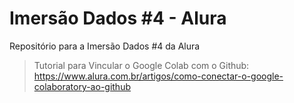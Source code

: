 # Imersão Dados #4 - Alura

Repositório para a Imersão Dados #4 da Alura

> Tutorial para Vincular o Google Colab com o Github: https://www.alura.com.br/artigos/como-conectar-o-google-colaboratory-ao-github

